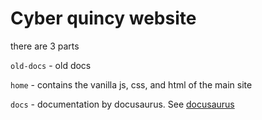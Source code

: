 # Cyber quincy website

there are 3 parts

`old-docs` - old docs

`home` - contains the vanilla js, css, and html of the main site

`docs` - documentation by docusaurus. See [docusaurus](https://docusaurus.io/docs)